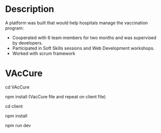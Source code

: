 # Description 

A platform was built that would help hospitals manage the vaccination program:
- Cooperated with 6 team members for two months and was supervised by developers.
- Participated in Soft Skills sessions and Web Development workshops.
- Worked with scrum framework 

# VAcCure

cd VAcCure

npm install (VacCure file and repeat on client file)

cd client

npm install

npm run dev 




